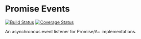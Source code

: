 # Promise Events

[![Build Status](https://travis-ci.org/yanickrochon/promise-events.svg?branch=master)](https://travis-ci.org/yanickrochon/promise-events)
[![Coverage Status](https://coveralls.io/repos/yanickrochon/promise-events/badge.svg)](https://coveralls.io/r/yanickrochon/promise-events)

An asynchronous event listener for Promise/A+ implementations.

